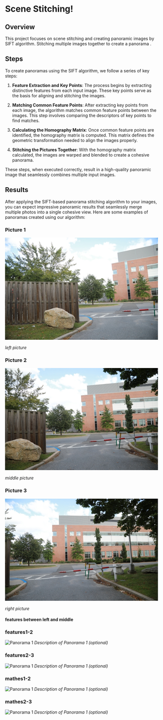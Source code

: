 # Scene Stitching!

## Overview
 This project focuses on scene stitching and creating panoramic images by  SIFT algorithm. Stitching multiple images together to create a panorama .

## Steps

To create panoramas using the SIFT algorithm, we follow a series of key steps:

1. **Feature Extraction and Key Points**: The process begins by extracting distinctive features from each input image.  These key points serve as the basis for aligning and stitching the images.

2. **Matching Common Feature Points**: After extracting key points from each image, the algorithm matches common feature points between the images. This step involves comparing the descriptors of key points to find matches.

3. **Calculating the Homography Matrix**: Once common feature points are identified, the homography matrix is computed. This matrix defines the geometric transformation needed to align the images properly.

4. **Stitching the Pictures Together**: With the homography matrix calculated, the images are warped and blended to create a cohesive panorama. 

These steps, when executed correctly, result in a high-quality panoramic image that seamlessly combines multiple input images. 

## Results

After applying the SIFT-based panorama stitching algorithm to your images, you can expect impressive panoramic results that seamlessly merge multiple photos into a single cohesive view. Here are some examples of panoramas created using our algorithm:


### Picture 1
![Panorama 1](sl.jpg)

*left picture*

### Picture 2
![Panorama 2](sm.jpg)

*middle picture*

### Picture 3
![Panorama 3](sr.jpg)

*right picture*

#### features between left and middle
### features1-2
![Panorama 1](/path/to/panorama1.jpg)
*Description of Panorama 1 (optional)*

### features2-3
![Panorama 1](/path/to/panorama1.jpg)
*Description of Panorama 1 (optional)*

### mathes1-2
![Panorama 1](/path/to/panorama1.jpg)
*Description of Panorama 1 (optional)*

### mathes2-3
![Panorama 1](/path/to/panorama1.jpg)
*Description of Panorama 1 (optional)*

